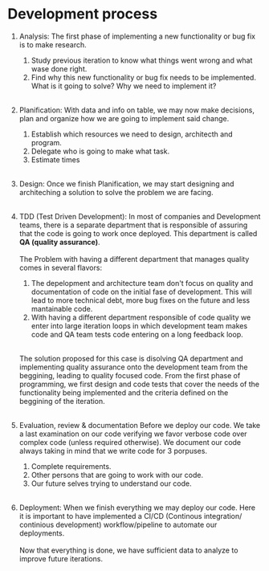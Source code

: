 # Development process

1. Analysis:
   The first phase of implementing a new functionality or bug fix is to make research.

   1. Study previous iteration to know what things went wrong and what wase done right.
   2. Find why this new functionality or bug fix needs to be implemented. What is it going to solve? Why we need to implement it?<br><br>

2. Planification:
   With data and info on table, we may now make decisions, plan and organize how we are going to implement said change.

   1. Establish which resources we need to design, architecth and program.
   2. Delegate who is going to make what task.
   3. Estimate times<br><br>

3. Design:
   Once we finish Planification, we may start designing and architeching a solution to solve the problem we are facing.<br><br>

4. TDD (Test Driven Development):
   In most of companies and Development teams, there is a separate department that is responsible of assuring that the code is going to work once deployed. This department is called **QA (quality assurance)**.<br><br>The Problem with having a different department that manages quality comes in several flavors:

   1. The depelopment and architecture team don't focus on quality and documentation of code on the initial fase of development. This will lead to more technical debt, more bug fixes on the future and less mantainable code.
   2. With having a different department responsible of code quality we enter into large iteration loops in which development team makes code and QA team tests code entering on a long feedback loop.<br><br>

   The solution proposed for this case is disolving QA department and implementing quality assurance onto the development team from the beggining, leading to quality focused code. From the first phase of programming, we first design and code tests that cover the needs of the functionality being implemented and the criteria defined on the beggining of the iteration.<br><br>

5. Evaluation, review & documentation
   Before we deploy our code. We take a last examination on our code verifying we favor verbose code over complex code (unless required otherwise). We document our code always taking in mind that we write code for 3 porpuses.

   1. Complete requirements.
   2. Other persons that are going to work with our code.
   3. Our future selves trying to understand our code.<br><br>

6. Deployment:
   When we finish everything we may deploy our code. Here it is important to have implemented a CI/CD (Continous integration/ continious development) workflow/pipeline to automate our deployments.<br><br>Now that everything is done, we have sufficient data to analyze to improve future iterations.
